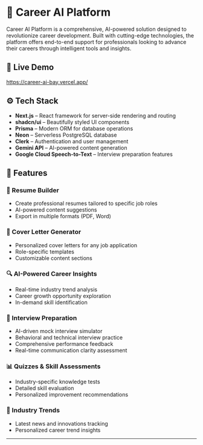 # 🚀 Career AI Platform

Career AI Platform is a comprehensive, AI-powered solution designed to revolutionize career development. Built with cutting-edge technologies, the platform offers end-to-end support for professionals looking to advance their careers through intelligent tools and insights.

## 🚀 Live Demo
https://career-ai-bay.vercel.app/

## ⚙️ Tech Stack
- **Next.js** – React framework for server-side rendering and routing
- **shadcn/ui** – Beautifully styled UI components
- **Prisma** – Modern ORM for database operations
- **Neon** – Serverless PostgreSQL database
- **Clerk** – Authentication and user management
- **Gemini API** – AI-powered content generation
- **Google Cloud Speech-to-Text** – Interview preparation features

## 🔋 Features

### 📝 Resume Builder
- Create professional resumes tailored to specific job roles
- AI-powered content suggestions
- Export in multiple formats (PDF, Word)

### 💌 Cover Letter Generator
- Personalized cover letters for any job application
- Role-specific templates
- Customizable content sections

### 🔍 AI-Powered Career Insights
- Real-time industry trend analysis
- Career growth opportunity exploration
- In-demand skill identification

### 🎤 Interview Preparation
- AI-driven mock interview simulator
- Behavioral and technical interview practice
- Comprehensive performance feedback
- Real-time communication clarity assessment

### 📊 Quizzes & Skill Assessments
- Industry-specific knowledge tests
- Detailed skill evaluation
- Personalized improvement recommendations

### 📰 Industry Trends
- Latest news and innovations tracking
- Personalized career trend insights

---
